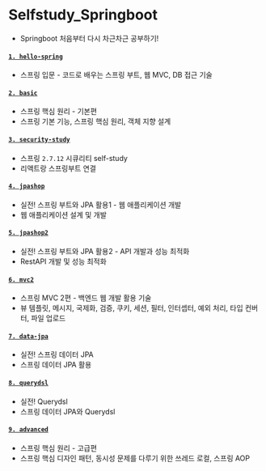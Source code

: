 # Selfstudy_Springboot
- Springboot 처음부터 다시 차근차근 공부하기!

#### [`1. hello-spring`](https://github.com/beeguriri/Selfstudy_Springboot/tree/main/hello-spring)
- 스프링 입문 - 코드로 배우는 스프링 부트, 웹 MVC, DB 접근 기술

#### [`2. basic`](https://github.com/beeguriri/Selfstudy_Springboot/tree/main/basic)
- 스프링 핵심 원리 - 기본편
- 스프링 기본 기능, 스프링 핵심 원리, 객체 지향 설계

#### [`3. security-study`](https://github.com/beeguriri/Selfstudy_Springboot/tree/main/security-study)
- 스프링 `2.7.12` 시큐리티 self-study
- 리액트랑 스프링부트 연결

#### [`4. jpashop`](https://github.com/beeguriri/Selfstudy_Springboot/tree/main/jpashop)
- 실전! 스프링 부트와 JPA 활용1 - 웹 애플리케이션 개발
- 웹 애플리케이션 설계 및 개발

#### [`5. jpashop2`](https://github.com/beeguriri/Selfstudy_Springboot/tree/main/jpashop2)
- 실전! 스프링 부트와 JPA 활용2 - API 개발과 성능 최적화
- RestAPI 개발 및 성능 최적화

#### [`6. mvc2`](https://github.com/beeguriri/Selfstudy_Springboot/tree/main/mvc2)
- 스프링 MVC 2편 - 백엔드 웹 개발 활용 기술
- 뷰 템플릿, 메시지, 국제화, 검증, 쿠키, 세션, 필터, 인터셉터, 예외 처리, 타입 컨버터, 파일 업로드

#### [`7. data-jpa`](https://github.com/beeguriri/Selfstudy_Springboot/tree/main/data-jpa)
- 실전! 스프링 데이터 JPA
- 스프링 데이터 JPA 활용

#### [`8. querydsl`](https://github.com/beeguriri/Selfstudy_Springboot/tree/main/querydsl)
- 실전! Querydsl
- 스프링 데이터 JPA와 Querydsl

#### [`9. advanced`](https://github.com/beeguriri/Selfstudy_Springboot/tree/main/advanced)
- 스프링 핵심 원리 - 고급편
- 스프링 핵심 디자인 패턴, 동시성 문제를 다루기 위한 쓰레드 로컬, 스프링 AOP

